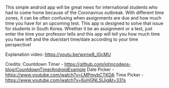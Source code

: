 This simple android app will be great news for international students who had to come home because of the Coronavirus outbreak.
With different time zones, it can be often confusing when assignments are due and how much time you have for an upcoming test.
This app is designed to solve that issue for students in South Korea. Whether it be an assignment or a test, just enter the time
your professor tells and this app will tell you how much time you have left and the due/start time/date according to your time 
perspective!

Explanation video: https://youtu.be/wxnw8_lGcMU

Credits:
Countdown Timer - https://github.com/johncodeos-blog/CountdownTimerAndroidExample
Date Picker - https://www.youtube.com/watch?v=LMPmybCTKDA
Time Picker - https://www.youtube.com/watch?v=6uHGNLSlJig&t=331s
